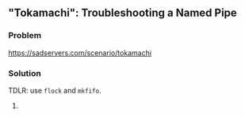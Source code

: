 ## "Tokamachi": Troubleshooting a Named Pipe

### Problem

https://sadservers.com/scenario/tokamachi

### Solution

TDLR: use `flock` and `mkfifo`.

1. 
